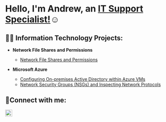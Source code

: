 <h1>Hello, I'm Andrew, an <a href="https://linkedin.com/in/andrewcarrd/">IT Support Specialist!</a>☺</h1>

<h2>👨‍💻 Information Technology Projects:</h2>

- <b>Network File Shares and Permissions</b>
  - [Network File Shares and Permissions](https://github.com/a-carr/osticket-prereqs)

- <b>Microsoft Azure</b>
  - [Configuring On-premises Active Directory within Azure VMs](https://github.com/a-carr/Network-Security-Groups-NSGs-and-Inspecting-Network-Protocols)
  - [Network Security Groups (NSGs) and Inspecting Network Protocols](https://github.com/a-carr/Network-Security-Groups-NSGs-and-Inspecting-Network-Protocols)

<h2>🤳Connect with me:</h2>

[<img align="left" alt="Andrew | LinkedIn" width="22px" src="https://cdn.jsdelivr.net/npm/simple-icons@v3/icons/linkedin.svg" />][linkedin]

[linkedin]: https://linkedin.com/in/andrewcarrd/
